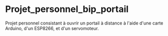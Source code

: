 # Projet_personnel_bip_portail
Projet personnel consistant à ouvrir un portail à distance à l'aide d'une carte Arduino, d'un ESP8266, et d'un servomoteur.
